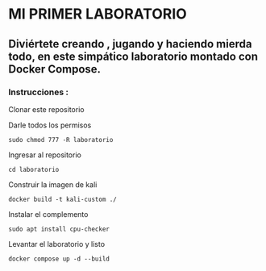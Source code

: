 # MI PRIMER LABORATORIO

## Diviértete creando , jugando y haciendo mierda todo, en este simpático laboratorio montado con Docker Compose.

### Instrucciones :

Clonar este repositorio

Darle todos los permisos

```
sudo chmod 777 -R laboratorio
```

Ingresar al repositorio
```
cd laboratorio
```
Construir la imagen de kali

```
docker build -t kali-custom ./
```

Instalar el complemento

```
sudo apt install cpu-checker
```

Levantar el laboratorio y listo

```
docker compose up -d --build
```
